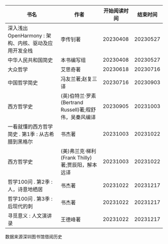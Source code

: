  书名  | 作者  | 开始阅读时间  | 结束时间  
------------ | ------------- | ------------- | ------------- 
深入浅出OpenHarmony : 架构、内核、驱动及应用开发全栈|李传钊著|20230408 |20230527 
中华人民共和国简史|本书编写组|20230408 |20230527 
大众哲学|艾思奇著|20230618 |20230716 
中国哲学简史|冯友兰著;赵复三译|20230716 |20230903 
西方哲学史|(英)伯特兰·罗素(Bertrand Russell)著;程舒伟，吴秦风编译|20230905 |20231003 
一看就懂的西方哲学简史 . 第1季 : 从古希腊到黑格尔|书杰著|20231003 |20231022 
西方哲学史|(美)弗兰克·梯利(Frank Thilly)著;贾辰阳，解本远译|20231003 |20231022 
哲学100问 . 第2季 : 人，诗意地栖居|书杰著|20231022 |20231217 
哲学100问 . 第3季 : 后现代的刺|书杰著|20231022 |20231217 
寻觅意义 : 人文演讲录|王德峰著|20231022 |20231217 

数据来源深圳图书馆借阅历史
